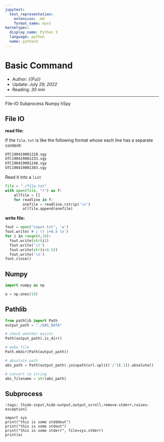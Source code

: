 ```yaml
---
jupytext:
  text_representation:
    extension: .md
    format_name: myst
kernelspec:
  display_name: Python 3
  language: python
  name: python3
---
```


# Basic Command

- Author: *{{Fu}}*
- Update: *July 29, 2022*
- Reading: *30 min*

---


File-IO Subprocess Numpy h5py 


## File IO

**read file:**


If the `file.txt` is like the following format whose each line has a separate content:

```bash
UTC190419001218.sgy
UTC190419001233.sgy
UTC190419001248.sgy
UTC190419001303.sgy
```

Read it into a `list`

```python
file = "./file.txt"
with open(file, "r") as f:
    allfile = []
    for readline in f:
        onefile = readline.rstrip('\n')
        allfile.append(onefile)
```

**write file:**

```python
fout = open("input.txt", 'w') 
fout.write('# i \t i+0.5 \n')
for i in range(0,10):
  fout.write(str(i)) 
  fout.write('\t')
  fout.write(str(i+0.5)) 
  fout.write('\n')
fout.close()
```

## Numpy

```python
import numpy as np

a = np.ones(10)
```


## Pathlib

```python
from pathlib import Path
output_path = "./DAS_DATA"

# check whether exists
Path(output_path).is_dir()

# make file
Path.mkdir(Path(output_path))

# absolute path
abs_path = Path(output_path).joinpath(url.split('/')[-1]).absolute()

# convert to string
abs_filename = str(abs_path)

```


## Subprocess


```{code-cell} ipython3
:tags: [hide-input,hide-output,output_scroll,remove-stderr,raises-exception]

import sys
print("this is some stdddout")
print("this is some stdout")
print("this is some stderr", file=sys.stderr)
print(a)
```

